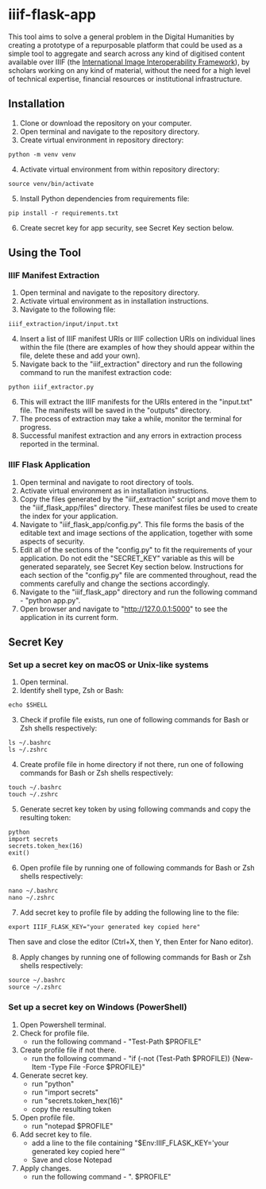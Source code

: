 # iiif-flask-app

This tool aims to solve a general problem in the Digital Humanities by creating a prototype of a repurposable platform that could be used as a simple tool to aggregate and search across any kind of digitised content available over IIIF (the [International Image Interoperability Framework](https://iiif.io/)), by scholars working on any kind of material, without the need for a high level of technical expertise, financial resources or institutional infrastructure.

## Installation

1. Clone or download the repository on your computer.
2. Open terminal and navigate to the repository directory. 
3. Create virtual environment in repository directory:
```
python -m venv venv
```

4. Activate virtual environment from within repository directory:
``` 
source venv/bin/activate
```

5. Install Python dependencies from requirements file:
```
pip install -r requirements.txt
```

6. Create secret key for app security, see Secret Key section below.

## Using the Tool

### IIIF Manifest Extraction

1. Open terminal and navigate to the repository directory. 
2. Activate virtual environment as in installation instructions.
3. Navigate to the following file:
```
iiif_extraction/input/input.txt
```

4. Insert a list of IIIF manifest URIs or IIIF collection URIs on individual lines within the file (there are examples of how they should appear within the file, delete these and add your own).
5. Navigate back to the "iiif_extraction" directory and run the following command to run the manifest extraction code:
```
python iiif_extractor.py
```

6. This will extract the IIIF manifests for the URIs entered in the "input.txt" file. The manifests will be saved in the "outputs" directory.
7. The process of extraction may take a while, monitor the terminal for progress.
8. Successful manifest extraction and any errors in extraction process reported in the terminal.

### IIIF Flask Application

1. Open terminal and navigate to root directory of tools.
2. Activate virtual environment as in installation instructions.
3. Copy the files generated by the "iiif_extraction" script and move them to the "iiif_flask_app/files" directory. These manifest files be used to create the index for your application.
4. Navigate to "iiif_flask_app/config.py". This file forms the basis of the editable text and image sections of the application, together with some aspects of security.
5. Edit all of the sections of the "config.py" to fit the requirements of your application. Do not edit the "SECRET_KEY" variable as this will be generated separately, see Secret Key section below. Instructions for each section of the "config.py" file are commented throughout, read the comments carefully and change the sections accordingly.
6. Navigate to the "iiif_flask_app" directory and run the following command - "python app.py".  
7. Open browser and navigate to "http://127.0.0.1:5000" to see the application in its current form.

## Secret Key

### Set up a secret key on macOS or Unix-like systems

1. Open terminal.
2. Identify shell type, Zsh or Bash:
```
echo $SHELL
```

3. Check if profile file exists, run one of following commands for Bash or Zsh shells respectively:
```
ls ~/.bashrc
ls ~/.zshrc
```

4. Create profile file in home directory if not there, run one of following commands for Bash or Zsh shells respectively:
```
touch ~/.bashrc
touch ~/.zshrc
```

5. Generate secret key token by using following commands and copy the resulting token:
```
python
import secrets
secrets.token_hex(16)
exit()
```

6. Open profile file by running one of following commands for Bash or Zsh shells respectively:
```
nano ~/.bashrc
nano ~/.zshrc
```

7. Add secret key to profile file by adding the following line to the file:
```
export IIIF_FLASK_KEY="your generated key copied here"
```
Then save and close the editor (Ctrl+X, then Y, then Enter for Nano editor).

8. Apply changes by running one of following commands for Bash or Zsh shells respectively:
``` 
source ~/.bashrc
source ~/.zshrc
```

### Set up a secret key on Windows (PowerShell)

1. Open Powershell terminal.
2. Check for profile file.
    - run the following command - "Test-Path $PROFILE"
3. Create profile file if not there.
    - run the following command - "if (-not (Test-Path $PROFILE)) {New-Item -Type File -Force $PROFILE}"
4. Generate secret key.
    - run "python"
    - run "import secrets"
    - run "secrets.token_hex(16)"
    - copy the resulting token
5. Open profile file.
    - run "notepad $PROFILE"
6. Add secret key to file.
    - add a line to the file containing "$Env:IIIF_FLASK_KEY='your generated key copied here'"
    - Save and close Notepad
7. Apply changes.
    - run the following command - ". $PROFILE"
